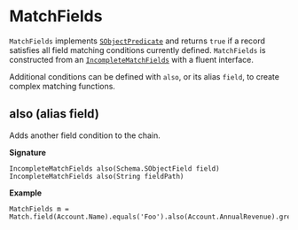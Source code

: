 # MatchFields

`MatchFields` implements [`SObjectPredicate`](SObjectPredicate) and returns `true` if a record satisfies all field matching conditions currently defined. `MatchFields` is constructed from an [`IncompleteMatchFields`](IncompleteMatchFields) with a fluent interface.

Additional conditions can be defined with `also`, or its alias `field`, to create complex matching functions.

## also (alias field)

Adds another field condition to the chain.

**Signature**

```
IncompleteMatchFields also(Schema.SObjectField field)
IncompleteMatchFields also(String fieldPath)
```

**Example**

```
MatchFields m = Match.field(Account.Name).equals('Foo').also(Account.AnnualRevenue).greaterThan(100000);
```